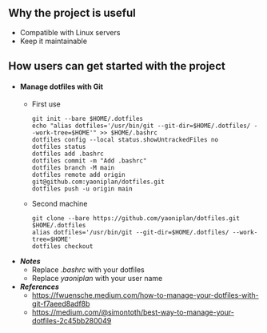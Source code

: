 <!-- What the project does -->
## Why the project is useful
- Compatible with Linux servers
- Keep it maintainable

## How users can get started with the project
- #### Manage dotfiles with Git
    - First use
      ```
      git init --bare $HOME/.dotfiles
      echo "alias dotfiles='/usr/bin/git --git-dir=$HOME/.dotfiles/ --work-tree=$HOME'" >> $HOME/.bashrc
      dotfiles config --local status.showUntrackedFiles no
      dotfiles status
      dotfiles add .bashrc
      dotfiles commit -m "Add .bashrc"
      dotfiles branch -M main
      dotfiles remote add origin git@github.com:yaoniplan/dotfiles.git
      dotfiles push -u origin main
      ```
    - Second machine
      ```
      git clone --bare https://github.com/yaoniplan/dotfiles.git $HOME/.dotfiles
      alias dotfiles='/usr/bin/git --git-dir=$HOME/.dotfiles/ --work-tree=$HOME'
      dotfiles checkout
      ```
- ***Notes***
    - Replace *.bashrc* with your dotfiles
    - Replace *yaoniplan* with your user name
- ***References***
    - https://fwuensche.medium.com/how-to-manage-your-dotfiles-with-git-f7aeed8adf8b
    - https://medium.com/@simontoth/best-way-to-manage-your-dotfiles-2c45bb280049

<!-- Where users can get help with your project -->
<!-- Who maintains and contributes to the project-->
